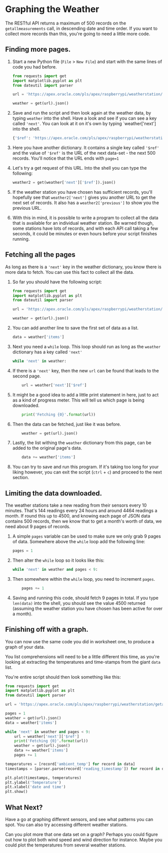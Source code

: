 # Graphing the Weather

The RESTful API returns a maximum of 500 records on the `getallmeasurements` call, in descending date and time order. If you want to collect more records than this, you're going to need a little more code.

## Finding more pages.

1. Start a new Python file (`File` > `New File`) and start with the same lines of code you had before.

    ``` python
    from requests import get
    import matplotlib.pyplot as plt
    from dateutil import parser

    url = 'https://apex.oracle.com/pls/apex/raspberrypi/weatherstation/getallmeasurements/490722'

    weather = get(url).json()
    ```

1. Save and run the script and then look again at the weather data, by typing `weather` into the shell. Have a look and see if you can see a key called `'next'`. You can look at it on it's own by typing `weather['next'] into the shell.

    ``` python
    {'$ref': 'https://apex.oracle.com/pls/apex/raspberrypi/weatherstation/getallmeasurements/490722?page=1'}
    ```

1. Here you have another dictionary. It contains a single key called `'$ref'` and the value of `'$ref'` is the URL of the next data-set - the next 500 records. You'll notice that the URL ends with `page=1`

1. Let's try a get request of this URL. Into the shell you can type the following:

    ``` python
    weather2 = get(weather['next']['$ref']).json()
    ```

1. If the weather station you have chosen has sufficient records, you'll hopefully see that `weather2['next']` gives you another URL to get the next set of records. It also has a `weather2['previous']` to show you the previous URL.

1. With this in mind, it is possible to write a program to collect all the data that is available for an individual weather station. Be warned though, some stations have lots of records, and with each API call taking a few seconds, it could be minutes or even hours before your script finishes running.

## Fetching all the pages

As long as there is a `'next'` key in the weather dictionary, you know there is more data to fetch. You can use this fact to collect all the data.

1. So far you should have the following script:

    ``` python
    from requests import get
    import matplotlib.pyplot as plt
    from dateutil import parser

    url = 'https://apex.oracle.com/pls/apex/raspberrypi/weatherstation/getallmeasurements/490722'

    weather = get(url).json()
    ```

1. You can add another line to save the first set of data as a list.

    ``` python
    data = weather['items']
    ```

1. Next you need a `while` loop. This loop should run as long as the `weather` dictionary has a key called `'next'`

    ``` python
    while 'next' in weather:
    ```

1. If there is a `'next'` key, then the new `url` can be found that leads to the second page.

    ``` python
        url = weather['next']['$ref']
    ```

1. It might be a good idea to add a little print statement in here, just to act as a kind of progress meter. This will tell us which page is being downloaded.

    ``` python
        print('Fetching {0}'.format(url))
    ```

1. Then the data can be fetched, just like it was before.

    ``` python
        weather = get(url).json()
    ```

1. Lastly, the list withing the `weather` dictionary from this page, can be added to the original page's data.

    ``` python
        data += weather['items']
    ```

1. You can try to save and run this program. If it's taking too long for your liking however, you can exit the script (`ctrl` + `c`) and proceed to the next section.

## Limiting the data downloaded.

The weather stations take a new reading from their sensors every 10 minutes. That's 144 readings every 24 hours and around 4464 readings a month. If round this up to 4500, and knowing each page of JSON data contains 500 records, then we know that to get a month's worth of data, we need about 9 pages of records.

1. A simple `pages` variable can be used to make sure we only grab 9 pages of data. Somewhere above the `while` loop add the following line:

    ``` python
    pages = 1
    ```

1. Then alter the `while` loop so it looks like this:

    ``` python
    while 'next' in weather and pages < 9:
    ```

1. Then somewhere within the `while` loop, you need to increment `pages`.

    ``` python
        pages += 1
    ```

1. Saving and running this code, should fetch 9 pages in total. If you type `len(data)` into the shell, you should see the value 4500 returned (assuming the weather station you have chosen has been active for over a month).

## Finishing off with a graph.

You can now use the same code you did in worksheet one, to produce a graph of your data.

You list comprehensions will need to be a little different this time, as you're looking at extracting the temperatures and time-stamps from the giant `data` list.

You're entire script should then look something like this:

``` python
from requests import get
import matplotlib.pyplot as plt
from dateutil import parser

url = 'https://apex.oracle.com/pls/apex/raspberrypi/weatherstation/getallmeasurements/490722'

pages = 1
weather = get(url).json()
data = weather['items']

while 'next' in weather and pages < 9:    
    url = weather['next']['$ref']
    print('Fetching {0}'.format(url))
    weather = get(url).json()
    data += weather['items']
    pages += 1

temperatures = [record['ambient_temp'] for record in data]
timestamps = [parser.parse(record['reading_timestamp']) for record in data]

plt.plot(timestamps, temperatures)
plt.ylabel('Temperature')
plt.xlabel('date and time')
plt.show()
```

## What Next?

Have a go at graphing different sensors, and see what patterns you can spot. You can also try accessing different weather stations.

Can you plot more that one data set on a graph? Perhaps you could figure out how to plot both wind speed and wind direction for instance. Maybe you could plot the temperatures from several weather stations.



